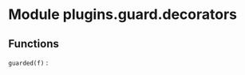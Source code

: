Module plugins.guard.decorators
===============================

Functions
---------

    
`guarded(f)`
: